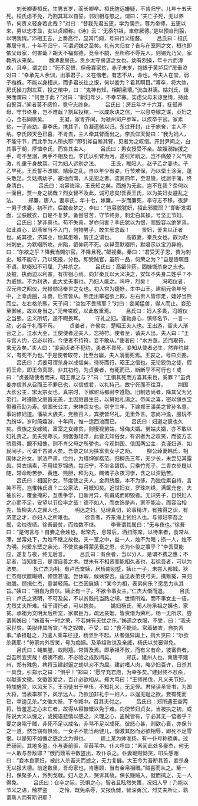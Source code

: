 <!-- { "loadSidebar": true } -->
　　刘长卿妻桓氏，生男五岁，而长卿卒。桓氏防远嫌疑，不肯归宁。儿年十五夭死。桓氏虑不免，乃割其耳以自誓。邻妇相与愍之，谓曰：“夫亡子死，无以养节，何贵义轻身若此哉？”对曰：“昔我先君五更，学为儒宗，尊为帝师。五更以来，男以忠孝显，女以贞顺称。《诗》云：‘无忝尔祖，聿修厥德。’是以预自刑翦，以明我情。”沛相王吉，上奏高行，显其门闾，号曰行义桓嫠。 
　　吕氏曰：桓氏寡居守礼，十年不归宁，可谓远嫌之至矣。礼有大归女？丧与在室同之文，桓也即依父母家，何害哉？胡天不福有德，竞令不嗣，至所称不辱先人，则锡光乃父，家教所从来矣。 
　　魏溥妻房氏，贵乡太守房湛之女也。幼有烈操，年十六而溥疾，且卒，谓之曰：“死不足恨，但母寡家贫，赤子未岁，抱恨于黄垆耳!”房垂泣对曰：“幸承先人余训，出事君子，义在偕老。有志不从，命也。今夫人在堂，弱子襁褓，不能以身相从，而多君长往之恨，何以妾为？君其瞑目。”溥卒，将大敛，房氏操刀割左耳，投之棺中，曰：“鬼神有知，相期泉壤。”流血淋漓。姑刘氏，辍哭而谓曰：“何至于此？”对曰：“新妇年少，不幸早寡。实虑父母未谅至情，持此自誓耳。”闻者莫不感怆，竟守志终身。 
　　吕氏曰：房氏年才十六耳，抚孤养母，守节终身，岂不难哉？割耳投棺，一以成永诀之信，一以息夺嫁之谋，贞妇之心，金石同砺矣。 
　　王凝，家青齐间，为虢州司户参军，以疾卒于官。家素贫，一子尚幼。妻李氏，携其子，负凝遗骸以归。东过开封，止于旅舍，主人不纳。李氏顾天色已暮，不肯去，主人牵其臂而出之。李氏仰天恸曰：“我为妇人，不能守节，而此手为人所执耶!”即引斧自断其臂，见者为之叹惜。开封尹闻之，白其事于朝，厚恤李氏，而笞其主人。 
　　吕氏曰：男女授受不亲。故嫂溺始援之手，苟不至溺，两手不相及也。李氏以引臂为污，遂引斧断之。岂不痛楚？义气所激，礼重于身故耳。可为妇人远别之法。 
　　王氏，睢阳人，赵子乙之妻也。子乙早死，王氏誓不改嫁。靖康之乱，自以年少有姿，行节难保，乃以垔土涂面，蓬头散足，负姑携幼子，避地而南，人无犯之者。流离四年，至温陵，徙居于蒲，终身清白。 
　　吕氏曰：冶容诲淫，王氏知之矣。西施为无盐，岂不在我？奈何以一面目，贾一身之祸哉？烈女智不及此，诚可悲矣!吾表王氏，以为美妇女避乱之法。 
　　郑廉，唐人。妻李氏，年十七，嫁廉。一岁而廉死，李守志不移。夜梦一男子求妻，初不许。后数夜梦之。李曰：“岂容貌犹妍，招此邪魇耶？“即断发垢面、尘肤敝衣，自是不复梦。备尝甘苦，守节终身。刺史白其操，号坚正节妇。 
　　吕氏曰：梦非真也。苟不失真，梦亦何害？李氏犹以为恨，而毁容以绝梦焉，如此貞心，即燕雀当不入门，何物男子，敢生邪念哉！ 
　　贤妇，爱夫以正者也。成其德，济其业，恤其患难，皆正之谓也。 
　　高叡妻，秦氏女也。叡为赵州刺史，为默啜所攻。州陷，叡仰药不死。众舁至默啜所，默啜示以宝刀异袍，曰：“尔欲之乎？降我当赐尔官。不降且死。”叡视秦。秦曰：“君受天子恩，贵为刺史。城不能守，乃以死报，分也。即受贼官，虽阶一品，何荣之为？”自是皆瞑目不语。默啜知不可屈，乃并杀之。 
　　吕氏曰：高叡仰药，固慷慨杀身之志也。及被，执而迫以利害，有徘徊心焉。向非秦氏以大义决之，安知不失身二姓乎？不为威怵，不为利诱，此大丈夫事也，乃妇人能之。呜呼，烈矣！ 
　　冯昭仪者，汉元帝之昭仪，光禄勋冯奉世之女也。初入宫为婕妤，生中山王。建昭元帝年号中，上幸虎圈，斗兽，后宫皆从。熊走出攀褴欲上殿，左右贵人皆惊走，婕妤当熊而立。左右格杀熊。天子问：“汝独不畏熊耶？”对曰：妾闻猛兽，得人而止。妾恐至御坐，故以身当之。”元帝嗟叹，以此敬重焉。 
　　吕氏曰：妇人多畏，冯昭仪之当熊，忠义所切，遂不暇畏耳。 
　　守礼之妇。谨勑身心，慎修名节，一言一动，必合于礼而不苟。 
　　贞姜者，齐侯女，楚昭王夫人也。王出游，留夫人渐台之上。江水大至，王使使者迎夫人，忘持符。使者至，请夫人出。夫人曰：“王与宫人约，召必以符。今使者不持符，妾不敢从。”使者曰：“水方亟，还而取符，来无及矣。”夫人曰：“妾闻贞者不犯约，勇者不畏死，妾知从使者必生，然弃约越义，有死不为也。”于是使者取符，比至台崩，夫人溺而死焉。王哀之，号曰贞姜。 
　　吕氏曰：贞姜可谓杀身以成信矣，待符而行，昭王之信也。无论狡伪之徒，假将王命，即王命真耶，非其初约，为贞姜者，有死而已，断断乎不可行也！或曰：“贞姜随使者而来，昭王罪之与？”曰：“王惧其死而方喜其来也，奚罪？”虽贞姜亦信其从召而王不罪已也，以信成君，以礼持己，故宁死而不往耳。 
　　荆国大长公主，宋太宗女也。真宗时，下嫁驸马都尉李遵勖。旧制选尚者，降其父为兄弟行。时遵勖父继昌无恙，主因继昌生日，以舅姑礼谒之。帝闻之喜，密以缣衣宝带器币助为寿。信国长公主，宋神宗女也。崇宁三年，下嫁郑王潘美之曾孙名意。事姑修妇道。潘故大族夫，党数百人，宾接皆尽礼，无里外言。志尚冲澹，服玩不为纷华，岁时简嬉游，十年间，惟一适西池而已。 
　　吕氏曰：妇道之衰也久矣。贵族之女嫁贱，富室之女嫁贫，则慢视舅姑，轻侮夫婿。舅姑夫婿，亦不敢以妇礼责之。见夫党尊长，则倨傲轻浮，此皆无知俗女，有识者为之叹笑，而彼方志骄意得，靦不知愧，则不肖父母之所骄也。今观荆国、信国两公主，克谨妇道，如民间子，可谓千古贤人矣。吾录之以为挟富贵女子之劝。 
　　柳公绰妻韩氏，相国休之孙女。家法严肃，俭约，为缙绅家楷范。归柳氏三年，无少长，未尝见其露齿。常衣绢素，不用绫罗锦绣。每归宁，不坐金碧舆。只乘竹兜子，二青衣步屣以随，常命粉苦参、黄连、熊胆，和为丸，赐诸子永夜习学，含之以资勤苦。 
　　吕氏曰：相国孙女，节度使之夫人，金舆绣服，本不为侈。乃独俭素自持，言笑不苟，岂惟韩氏贤？二公家法，可概知矣。近世妇女，罗珠刺绣，满箧充奁，大袖长衫，覆金掩彩，互羡争学，日新月异，有甫成而即毁者。无识男子，日悦妇人之心而不足，安望以节俭率之哉！德不如人，而衣饰是尚，家不能冶，而容治相先，皆柳夫人之罪人也。 
　　明达之妇。见理真切，论事精详，有独得之识，有济变之才，亦妇人之所难也。 
　　徐吾者，齐东海上贫妇人也。与邻妇李吾之属，会烛夜绩。徐吾最贫，而烛数不继。 
　　李吾谓其属曰：“无与夜也。”徐吾曰：“是何言与！自妾之会烛也，起常先，息常后，洒扫陈席，以待来者，食常从薄，坐常处下，为烛不继之故也。夫一室之中，益一人，烛不为暗；损一人，烛不为明。何爱东壁之余光，不使贫妾得蒙见衰之恩，长为仆役之事乎？”李吾莫能应，遂复与夜，终无后言。 
　　吕氏曰：有余者，当以分人，是谓不费之惠；不足者，当知度已，是谓自善之术。世未有不相资而能相久者也，若徐吾者，可以为法矣。 
　　狄仁杰为相。有卢氏堂姨，居桥南别墅，姨止一子，未尝入都城。狄仁杰每伏腊晦朔，修馈甚谨。尝休暇，候姨安否。适见表弟挟弓夭，携雉冤，来归进膳。顾揖仁杰，意甚轻简。仁杰因启姨：“某今为相，表弟何乐？愿悉力从其旨。”姨曰：“相自为贵尔。姨止有一子，不欲令事女主。”仁杰大惭而退。 
　　吕氏曰：卢氏之贤明，不可及矣，不以贫贱托当路之甥，世情所难。而不事女主一语，尤烈丈夫所难。轻于请托者，可以愧矣。 
　　姚妇杨氏，阉人符承祖之姨也，家贫。承祖为文明太后所宠，家累臣万。疏远亲姻，皆资借为荣利。杨一无所求，尝谓其姊曰：“姊虽有一时之荣，不若妹有无忧之乐。”姊遗之衣服，不受，曰：“我夫家世贫，美服非其所宜。”与之奴婢，不受，曰：“食不能给。常着破衣，自执苦事。”承祖耻之，乃遣人乘车往迎，杨坚卧不起。从者强舁舆上，则大哭曰：“尔欲杀我耶！”符家内外皆笑，号为痴姨。及承祖败诛及亲戚，杨氏以贫窭得免。 
　　吕氏曰：蝇集腥，蚁附羶。常胥及焉。即承祖不败，而有义有命，彼富贵者，岂吾所宜资哉！杨姨不痴，不必验之成败间矣。 
　　郑氏，建州人也。南唐平建州，郑有殊色，裨将玉建封逼之劫以刃不为屈。建封嗜人肉，略少妇百许，日杀其一具食，引郑示之曰：“惧乎！”郑曰：“愿早充君庖，为幸多矣。”建封终不忍杀，以献查文徽。文徽甚爱之，百计必欲相从。郑大骂曰：“王师吊伐，凡义夫节妇，特加旌赏，以风天下。王司徒出于卒伍，不知礼义，无足怪。君侯读圣贤书，为国大将，当表率群下，风示远人。乃欲加非礼于一妇人，以逞无耻之欲。妾有死而已，幸速见杀。”文徽大惭，下令城中。召其夫付之。 
　　吕氏曰：郑所遇王查两将，皆羞恶之心未亡者，故得从容慷慨以免于难。向使节妇贞女，当被执之初，或陈说大义以愧之，或婉语悲情以感之，义理之心，盗贼皆有，宁必其无一悟者乎？要之身陷于贼，非死不足以成名，非骂不足以成死，彼怒心甚，则欲心衰，亦保节之一道。然吾窃有惧焉。一女子不能当两健儿，倘激其怒而必欲相辱，即死不足雪恨。以是知不如愧之感之之为得也。 
　　颖上某为帅淮扬。有一仆号称骁勇。过芒砀间，其地多盗。仆与妻前驱，至葭苇中。仆大呼曰：“素闻此处多豪杰，何无一人敢与吾敌耶？”俄而葭苇中数盗出，攻仆杀之。仆妻跪贼恸哭，叩头感谢曰：“妾本良家妇，被此人杀吾夫而摅之，无力复雠。大王今为吾断其首，妾杀身无以报大德。前途数里，吾母家也，肯惠顾，当有金帛相赠。”贼喜而从之。至一村，保聚多人，外列戈戟。妇人走入，哭诉其故。保长赚贼入，就而擒之，无一人得免。 
　　吕氏曰：仓卒之际，恐惧之心，智者且眩然失策，况妇人乎！乃能以节义之语，触群盗 
　　之怜，既免杀辱，又报仇雠，智深勇沉，烈丈夫所让，孰谓斯人而有斯识耶？ 
